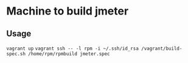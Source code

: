Machine to build jmeter
========


Usage
-------
`vagrant up`
`vagrant ssh -- -l rpm -i ~/.ssh/id_rsa /vagrant/build-spec.sh /home/rpm/rpmbuild jmeter.spec`
